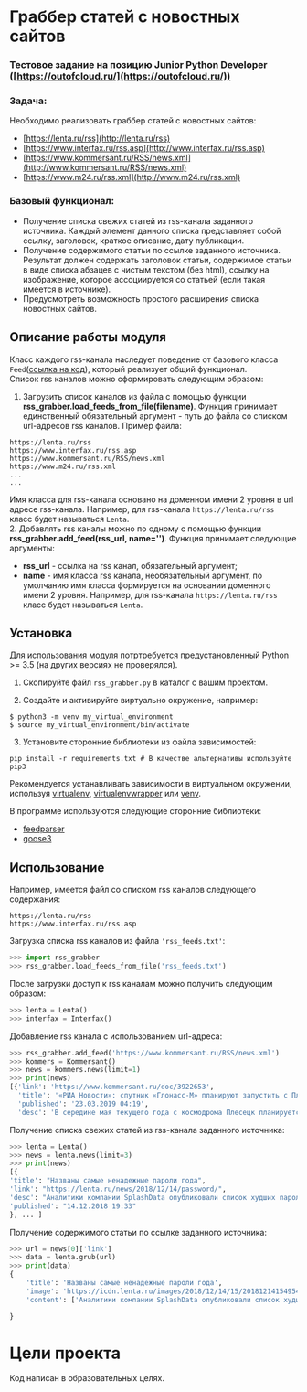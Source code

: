 #  Граббер статей с новостных сайтов

### Тестовое задание на позицию Junior Python Developer ([https://outofcloud.ru/](https://outofcloud.ru/))

### Задача:
Необходимо реализовать граббер статей с новостных сайтов:

- [https://lenta.ru/rss](http://lenta.ru/rss)
- [https://www.interfax.ru/rss.asp](http://www.interfax.ru/rss.asp)
- [https://www.kommersant.ru/RSS/news.xml](http://www.kommersant.ru/RSS/news.xml)
- [https://www.m24.ru/rss.xml](http://www.m24.ru/rss.xml)

### Базовый функционал:
- Получение списка свежих статей из rss-канала заданного источника. Каждый
элемент данного списка представляет собой ссылку, заголовок, краткое
описание, дату публикации.
- Получение содержимого статьи по ссылке заданного источника. Результат
должен содержать заголовок статьи, содержимое статьи в виде списка абзацев
с чистым текстом (без html), ссылку на изображение, которое ассоциируется со
статьей (если такая имеется в источнике).
- Предусмотреть возможность простого расширения списка новостных сайтов.

## Описание работы модуля
Класс каждого rss-канала наследует поведение от базового класса ```Feed```([ссылка на код](https://github.com/igorzakhar/rss-grabber/blob/master/rss_grabber.py#L16)), который реализует общий функционал.    
Список rss каналов можно сформировать следующим образом:  
1. Загрузить список каналов из файла с помощью функции **rss_grabber.load_feeds_from_file(filename)**. Функция принимает единственный обязательный аргумент - путь до файла со списком url-адресов rss каналов. Пример файла:  
```
https://lenta.ru/rss
https://www.interfax.ru/rss.asp
https://www.kommersant.ru/RSS/news.xml
https://www.m24.ru/rss.xml
...
...
```
 Имя класса для  rss-канала основано на доменном имени 2 уровня в url адресе rss-канала. Например, для rss-канала ```https://lenta.ru/rss``` класс будет называться ```Lenta```.  
2. Добавлять rss каналы можно по одному с помощью функции **rss_grabber.add_feed(rss_url, name='')**. Функция принимает следующие аргументы:  
- **rss_url** - ссылка на rss канал, обязательный аргумент;  
- **name** - имя класса rss канала, необязательный аргумент, по умолчанию имя класса формируется на основании доменного имени 2 уровня. Например, для rss-канала ```https://lenta.ru/rss``` класс будет называться ```Lenta```.


## Установка

Для использования модуля потртребуется предустановленный Python >= 3.5 (на других версиях не проверялся).
1. Скопируйте файл ```rss_grabber.py``` в каталог с вашим проектом.

2. Создайте и активируйте виртуально окружение, например:
```
$ python3 -m venv my_virtual_environment
$ source my_virtual_environment/bin/activate
```
3. Установите сторонние библиотеки  из файла зависимостей:
```
pip install -r requirements.txt # В качестве альтернативы используйте pip3
```

Рекомендуется устанавливать зависимости в виртуальном окружении, используя [virtualenv](https://github.com/pypa/virtualenv), [virtualenvwrapper](https://pypi.python.org/pypi/virtualenvwrapper) или [venv](https://docs.python.org/3/library/venv.html).

В программе используются следующие сторонние библиотеки:
- [feedparser](https://pypi.org/project/feedparser/)
- [goose3](https://github.com/goose3/goose3)

## Использование
Например, имеется файл со списком rss каналов следующего содержания:
```
https://lenta.ru/rss
https://www.interfax.ru/rss.asp
```
Загрузка списка rss каналов из файла ```'rss_feeds.txt'```:
```python
>>> import rss_grabber
>>> rss_grabber.load_feeds_from_file('rss_feeds.txt')
```
После загрузки доступ к rss каналам можно получить следующим образом:
```python
>>> lenta = Lenta()
>>> interfax = Interfax() 
```

Добавление rss канала с использованием url-адреса:
```python
>>> rss_grabber.add_feed('https://www.kommersant.ru/RSS/news.xml')
>>> kommers = Kommersant()
>>> news = kommers.news(limit=1)
>>> print(news)
[{'link': 'https://www.kommersant.ru/doc/3922653', 
  'title': '«РИА Новости»: спутник «Глонасс-М» планируют запустить с Плесецка в мае 2019', 
  'published': '23.03.2019 04:19', 
  'desc': 'В середине мая текущего года с космодрома Плесецк планируется запуск космического аппарата «Глонасс-М» для поддержания работы навигационной спутниковой системы ГЛОНАСС, сообщили «РИА Новости» со ссылкой на источник. По его данным, сейчас 16 из 26 спутников, находящихся на орбите, работают за пределами срока службы.«Предварительно, на середину мая запланирован пуск с Плесецка ракеты-носителя "Союз-2.1б" с разгонным блоком "Фрегат" и навигационным спутником "Глонасс-М"»,— сказал источник. Он отметил, что для этого используют один из четырех спутников «Глонасс-М» в наземном резерве.Первый «Глонасс-М» был запущен в 2011 году, его срок активного существования составляет семь лет.Всего вокруг орбиты Земли находится 26 спутников, 23 из них работают по целевому назначению, для глобального покрытия земного шара навигационными сигналами необходимо 24 спутника, работающих по целевому назначению.'}]
```
Получение списка свежих статей из rss-канала заданного источника:
```python
>>> lenta = Lenta()
>>> news = lenta.news(limit=3)
>>> print(news)
[{
'title': "Названы самые ненадежные пароли года",
'link': "https://lenta.ru/news/2018/12/14/password/",
'desc': "Аналитики компании SplashData опубликовали список худших паролей, которые юзеры использовали в 2018 году...",
'published': "14.12.2018 19:33"
}, ... ]
```
Получение содержимого статьи по ссылке заданного источника:
```python
>>> url = news[0]['link']
>>> data = lenta.grub(url)
>>> print(data)
{
    'title': 'Названы самые ненадежные пароли года',
    'image': 'https://icdn.lenta.ru/images/2018/12/14/15/20181214154954686/detail_bf1773492fa73c50ed2781da480e38a1.jpg',
    'content': ['Аналитики компании SplashData опубликовали список худших паролей, которые юзеры использовали в 2018 году. Результаты исследования размещены на сайте организации.', ..., ...]

}
```

# Цели проекта

Код написан в образовательных целях.

